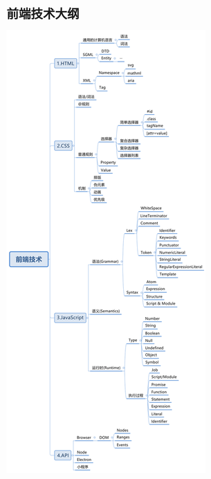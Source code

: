 # 前端技术大纲
![](https://github.com/Yuriuh/Frontend-01-Template/blob/master/week01/%E5%89%8D%E7%AB%AF%E6%8A%80%E6%9C%AF.svg)
